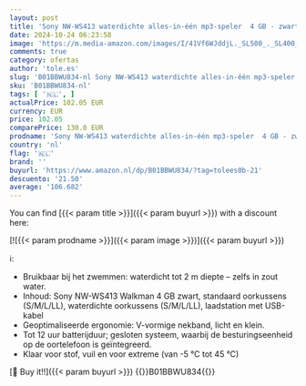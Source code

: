 ```yaml
---
layout: post
title: 'Sony NW-WS413 waterdichte alles-in-één mp3-speler  4 GB - zwart'
date: 2024-10-24 06:23:58
image: 'https://m.media-amazon.com/images/I/41Vf6WJddjL._SL500_._SL400_.jpg'
comments: true
category: ofertas
author: 'tole.es'
slug: 'B01BBWU834-nl Sony NW-WS413 waterdichte alles-in-één mp3-speler 4 GB -...'
sku: 'B01BBWU834-nl'
tags: [ '🇳🇱', ]
actualPrice: 102.05 EUR
currency: EUR
price: 102.05
comparePrice: 130.0 EUR
prodname: 'Sony NW-WS413 waterdichte alles-in-één mp3-speler  4 GB - zwart'
country: 'nl'
flag: '🇳🇱'
brand: ''
buyurl: 'https://www.amazon.nl/dp/B01BBWU834/?tag=tolees0b-21'
descuento: '21.50'
average: '106.682'
---
```


You can find [{{< param title >}}]({{< param buyurl >}}) with a discount here:

[![{{< param prodname >}}]({{< param image >}})]({{< param buyurl >}})

ℹ️:

- Bruikbaar bij het zwemmen: waterdicht tot 2 m diepte – zelfs in zout water.
- Inhoud: Sony NW-WS413 Walkman 4 GB zwart, standaard oorkussens (S/M/L/LL), waterdichte oorkussens (S/M/L/LL), laadstation met USB-kabel
- Geoptimaliseerde ergonomie: V-vormige nekband, licht en klein.
- Tot 12 uur batterijduur; gesloten systeem, waarbij de besturingseenheid op de oortelefoon is geïntegreerd.
- Klaar voor stof, vuil en voor extreme (van -5 °C tot 45 °C)

[🛒 Buy it!!]({{< param buyurl >}})
{{<world>}}B01BBWU834{{</world>}}
